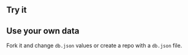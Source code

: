 ## Try it

## Use your own data

Fork it and change `db.json` values or create a repo with a `db.json` file.
